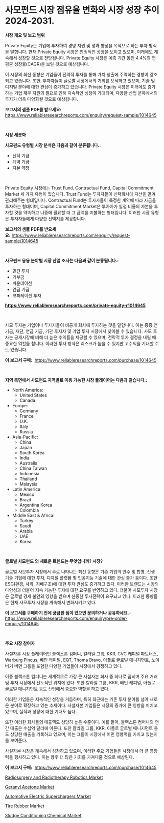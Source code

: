 <p><h1>사모펀드 시장 점유율 변화와 시장 성장 추이 2024-2031.</h1></p><p><strong>시장 개요 및 보고 범위</strong></p>
<p><p>Private Equity는 기업에 투자하여 경영 지원 및 성과 향상을 목적으로 하는 투자 방식을 말합니다. 현재 Private Equity 시장은 안정적인 성장을 보이고 있으며, 미래에도 계속해서 성장할 것으로 전망됩니다. Private Equity 시장은 예측 기간 동안 4.4%의 연평균 성장률(CAGR)을 보일 것으로 예상됩니다.</p><p>이 시장의 최신 동향은 기업들이 전략적 투자를 통해 가치 창출에 주력하는 경향이 강조되고 있습니다. 또한, 투자자들이 글로벌 시장에서의 기회를 모색하고 있으며, 기술 및 디지털 분야에 대한 관심이 증가하고 있습니다. Private Equity 시장은 미래에도 증가하는 기업 재무 지원의 필요로 인해 지속적인 성장이 기대되며, 다양한 산업 분야에서의 투자가 더욱 다양화될 것으로 예상됩니다.</p></p>
<p><strong>보고서의 샘플 PDF를 받으세요:</strong> <a href="https://www.reliableresearchreports.com/enquiry/request-sample/1014645">https://www.reliableresearchreports.com/enquiry/request-sample/1014645</a></p>
<p>&nbsp;</p>
<p><strong>시장 세분화</strong></p>
<p><strong>사모펀드 유형별 시장 분석은 다음과 같이 분류됩니다.:</strong></p>
<p><ul><li>신탁 기금</li><li>계약 기금</li><li>자본 약정</li></ul></p>
<p>&nbsp;</p>
<p><p>Private Equity 시장에는 Trust Fund, Contractual Fund, Capital Commitment Market 세 가지 유형이 있습니다. Trust Fund는 투자자들이 신탁회사에 자산을 맡겨 관리해주는 형태입니다. Contractual Fund는 투자자들이 특정한 계약에 따라 자금을 투자하는 형태이며, Capital Commitment Market은 투자자가 일정 비율의 자본을 투자할 것을 약속하고 나중에 필요할 때 그 금액을 지불하는 형태입니다. 이러한 시장 유형은 투자자들에게 다양한 선택지를 제공합니다.</p></p>
<p><strong>보고서의 샘플 PDF를 받으세요:</strong>&nbsp;<a href="https://www.reliableresearchreports.com/enquiry/request-sample/1014645">https://www.reliableresearchreports.com/enquiry/request-sample/1014645</a></p>
<p>&nbsp;</p>
<p><strong> 사모펀드 응용 분야별 시장 산업 조사는 다음과 같이 분류됩니다.:</strong></p>
<p><ul><li>민간 투자</li><li>기부금</li><li>파운데이션</li><li>연금 기금</li><li>코퍼레이션 투자</li></ul></p>
<p><strong><a href="https://www.reliableresearchreports.com/private-equity-r1014645">https://www.reliableresearchreports.com/private-equity-r1014645</a></strong></p>
<p>&nbsp;</p>
<p><p>사모 투자는 기업이나 투자자들이 비공개 회사에 투자하는 것을 말합니다. 이는 종종 연기금, 재단, 연금 기금, 기관 투자자 및 기업 투자 시장에서 찾아볼 수 있습니다. 사모 투자는 공개시장에 비해 더 높은 수익률을 제공할 수 있으며, 전략적 투자 결정을 내릴 때 중요한 역할을 합니다. 이러한 투자 방식은 리스크가 높을 수 있지만 고수익을 기대할 수도 있습니다.</p></p>
<p><strong>이 보고서 구매:</strong>&nbsp; <a href="https://www.reliableresearchreports.com/purchase/1014645">https://www.reliableresearchreports.com/purchase/1014645</a></p>
<p>&nbsp;</p>
<p><strong>지역 측면에서 사모펀드 지역별로 이용 가능한 시장 플레이어는 다음과 같습니다.:</strong></p>
<p><ul>
    <li>
        North America:
        <ul>
            <li>United States</li>
            <li>Canada</li>
        </ul>
    </li>
    <li>
        Europe:
        <ul>
            <li>Germany</li>
            <li>France</li>
            <li>U.K.</li>
            <li>Italy</li>
            <li>Russia</li>
        </ul>
    </li>
    <li>
        Asia-Pacific:
        <ul>
            <li>China</li>
            <li>Japan</li>
            <li>South Korea</li>
            <li>India</li>
            <li>Australia</li>
            <li>China Taiwan</li>
            <li>Indonesia</li>
            <li>Thailand</li>
            <li>Malaysia</li>
        </ul>
    </li>
    <li>
        Latin America:
        <ul>
            <li>Mexico</li>
            <li>Brazil</li>
            <li>Argentina Korea</li>
            <li>Colombia</li>
        </ul>
    </li>
    <li>
        Middle East & Africa:
        <ul>
            <li>Turkey</li>
            <li>Saudi</li>
            <li>Arabia</li>
            <li>UAE</li>
            <li>Korea</li>
        </ul>
    </li>
    </ul></p>
<p>&nbsp;</p>
<p><strong>글로벌 사모펀드 의 새로운 트렌드는 무엇입니까? 시장?</strong></p>
<p><p>글로벌 사모투자 시장에서 주로 나타나는 최신 동향은 기존 기업의 인수 및 합병, 신생 기술 기업에 대한 투자, 디지털 플랫폼 및 인공지능 기술에 대한 관심 증가 등이다. 또한 ESG(환경, 사회, 지배구조)에 대한 투자 관심도 증가하고 있다. 이러한 트렌드는 시장의 다양성과 더불어 지속 가능한 투자에 대한 요구를 반영하고 있다. 더불어 사모투자 시장은 글로벌 경제 불안의 영향을 받으며 신중한 투자전략이 요구되고 있다. 이러한 동향들은 현재 사모투자 시장을 계속해서 변화시키고 있다.</p></p>
<p><strong>이 보고서를 구매하기 전에 궁금한 점이 있으면 문의하거나 공유하세요.</strong>- <a href="https://www.reliableresearchreports.com/enquiry/pre-order-enquiry/1014645">https://www.reliableresearchreports.com/enquiry/pre-order-enquiry/1014645</a></p>
<p>&nbsp;</p>
<p><strong>주요 시장 참여자</strong></p>
<p><p>사설자본 시장 플레이어인 블랙스톤 컴퍼니, 칼라일 그룹, KKR, CVC 캐피털 파트너스, Warburg Pincus, 베인 캐피털, EQT, Thoma Bravo, 아폴로 글로벌 매니지먼트, 노이버거 버먼 그룹을 포함한 다양한 기업들이 시장에서 경쟁하고 있다.</p><p>이중 블랙스톤 컴퍼니는 세계적으로 가장 큰 사설자본 회사 중 하나로 꼽히며 주요 거래 및 투자 시장에서 선도적인 위치에 있다. 또한 칼라일 그룹, KKR, 베인 캐피털, 아폴로 글로벌 매니지먼트 등도 산업에서 중요한 역할을 하고 있다.</p><p>이러한 기업들은 지속적인 성장을 거듭하며, 특히 최근에는 기존 투자 분야를 넘어 새로운 분야로 확장하고 있는 추세이다. 사설자본 기업들은 시장의 증가에 큰 영향을 미치고 있으며, 실적과 성장에 대한 기대도 높다.</p><p>또한 이러한 회사들의 매출액도 상당히 높은 수준이다. 예를 들어, 블랙스톤 컴퍼니의 연간 매출은 수십억 달러에 이른다. 또한 칼라일 그룹, KKR, 아폴로 글로벌 매니지먼트 등도 상당한 매출을 기록하고 있으며, 이는 그들이 시장에서 어떤 영향력을 가지고 있는지를 보여준다.</p><p>사설자본 시장은 계속해서 성장하고 있으며, 이러한 주요 기업들은 시장에서 더 큰 영향력을 행사하고 있다. 이는 향후 더 많은 기회를 가져다줄 것으로 예상된다.</p></p>
<p><strong>이 보고서 구매:</strong>&nbsp;&nbsp;<a href="https://www.reliableresearchreports.com/purchase/1014645">https://www.reliableresearchreports.com/purchase/1014645</a></p>
<p><p><a href="https://github.com/luckyshygirl/Market-Research-Report-List-4/blob/main/radiosurgery-and-radiotherapy-robotics-market.md">Radiosurgery and Radiotherapy Robotics Market</a></p><p><a href="https://issuu.com/reportprime-2/docs/geranyl-acetone-market-size-2030.pptx">Geranyl Acetone Market</a></p><p><a href="https://www.linkedin.com/pulse/automotive-electric-superchargers-market-size-reflecting-forecast-zecce?trackingId=Lk2Ply0XX%2BQvFu486M4YVw%3D%3D">Automotive Electric Superchargers Market</a></p><p><a href="https://issuu.com/reportprime-2/docs/tire-rubber-market-size-2030.pptx">Tire Rubber Market</a></p><p><a href="https://www.linkedin.com/pulse/sludge-conditioning-chemical-market-research-report-unlocks-analysis-jwoae?trackingId=1Nh6dXF0srSwb3Dt6Ws86Q%3D%3D">Sludge Conditioning Chemical Market</a></p></p>